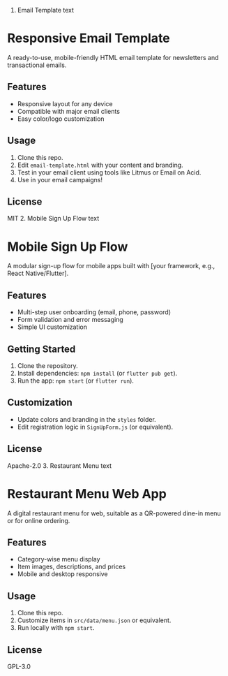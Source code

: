 1. Email Template
text
# Responsive Email Template

A ready-to-use, mobile-friendly HTML email template for newsletters and transactional emails.

## Features

- Responsive layout for any device
- Compatible with major email clients
- Easy color/logo customization

## Usage

1. Clone this repo.
2. Edit `email-template.html` with your content and branding.
3. Test in your email client using tools like Litmus or Email on Acid.
4. Use in your email campaigns!

## License

MIT
2. Mobile Sign Up Flow
text
# Mobile Sign Up Flow

A modular sign-up flow for mobile apps built with [your framework, e.g., React Native/Flutter].

## Features

- Multi-step user onboarding (email, phone, password)
- Form validation and error messaging
- Simple UI customization

## Getting Started

1. Clone the repository.
2. Install dependencies: `npm install` (or `flutter pub get`).
3. Run the app: `npm start` (or `flutter run`).

## Customization

- Update colors and branding in the `styles` folder.
- Edit registration logic in `SignUpForm.js` (or equivalent).

## License

Apache-2.0
3. Restaurant Menu
text
# Restaurant Menu Web App

A digital restaurant menu for web, suitable as a QR-powered dine-in menu or for online ordering.

## Features

- Category-wise menu display
- Item images, descriptions, and prices
- Mobile and desktop responsive

## Usage

1. Clone this repo.
2. Customize items in `src/data/menu.json` or equivalent.
3. Run locally with `npm start`.

## License

GPL-3.0

